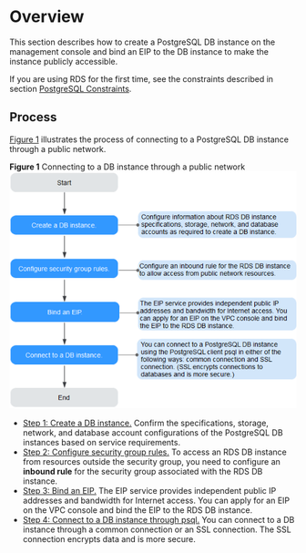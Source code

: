 # Overview<a name="rds_02_0019"></a>

This section describes how to create a PostgreSQL DB instance on the management console and bind an EIP to the DB instance to make the instance publicly accessible.

If you are using RDS for the first time, see the constraints described in section  [PostgreSQL Constraints](postgresql-constraints.md).

## Process<a name="section491834114289"></a>

[Figure 1](#fig138110377499)  illustrates the process of connecting to a PostgreSQL DB instance through a public network.

**Figure  1**  Connecting to a DB instance through a public network<a name="fig138110377499"></a>  
![](figures/connecting-to-a-db-instance-through-a-public-network-7.png "connecting-to-a-db-instance-through-a-public-network-7")

-   [Step 1: Create a DB instance.](step-1-create-a-db-instance-(PostgreSQL).md)  Confirm the specifications, storage, network, and database account configurations of the PostgreSQL DB instances based on service requirements.
-   [Step 2: Configure security group rules.](step-2-configure-security-group-rules-(PostgreSQL).md)  To access an RDS DB instance from resources outside the security group, you need to configure an  **inbound rule**  for the security group associated with the RDS DB instance.
-   [Step 3: Bind an EIP.](step-3-bind-an-eip-(PostgreSQL).md)  The EIP service provides independent public IP addresses and bandwidth for Internet access. You can apply for an EIP on the VPC console and bind the EIP to the RDS DB instance.
-   [Step 4: Connect to a DB instance through psql.](step-3-connect-to-a-db-instance-through-psql.md)  You can connect to a DB instance through a common connection or an SSL connection. The  SSL connection encrypts data  and is more secure.

